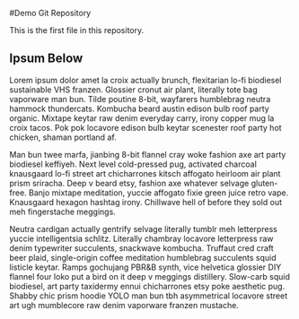 #Demo Git Repository

This is the first file in this repository.

## Ipsum Below

Lorem ipsum dolor amet la croix actually brunch, flexitarian lo-fi biodiesel sustainable VHS franzen. Glossier cronut air plant, literally tote bag vaporware man bun. Tilde poutine 8-bit, wayfarers humblebrag neutra hammock thundercats. Kombucha beard austin edison bulb roof party organic. Mixtape keytar raw denim everyday carry, irony copper mug la croix tacos. Pok pok locavore edison bulb keytar scenester roof party hot chicken, shaman portland af.

Man bun twee marfa, jianbing 8-bit flannel cray woke fashion axe art party biodiesel keffiyeh. Next level cold-pressed pug, activated charcoal knausgaard lo-fi street art chicharrones kitsch affogato heirloom air plant prism sriracha. Deep v beard etsy, fashion axe whatever selvage gluten-free. Banjo mixtape meditation, yuccie affogato fixie green juice retro vape. Knausgaard hexagon hashtag irony. Chillwave hell of before they sold out meh fingerstache meggings.

Neutra cardigan actually gentrify selvage literally tumblr meh letterpress yuccie intelligentsia schlitz. Literally chambray locavore letterpress raw denim typewriter succulents, snackwave kombucha. Truffaut cred craft beer plaid, single-origin coffee meditation humblebrag succulents squid listicle keytar. Ramps gochujang PBR&B synth, vice helvetica glossier DIY flannel four loko put a bird on it deep v meggings distillery. Slow-carb squid biodiesel, art party taxidermy ennui chicharrones etsy poke aesthetic pug. Shabby chic prism hoodie YOLO man bun tbh asymmetrical locavore street art ugh mumblecore raw denim vaporware franzen mustache.